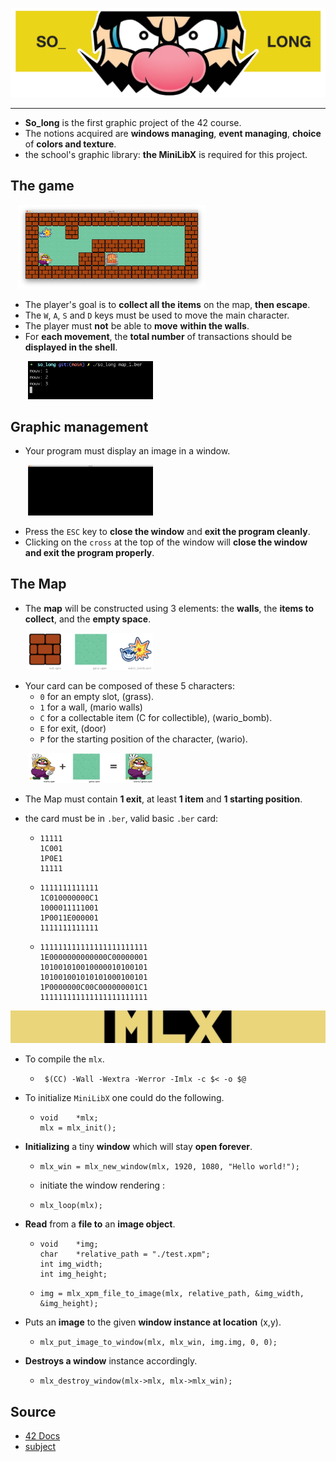 ![image/Wario.png](image/Wario.png)

-----
* **So_long** is the first graphic project of the 42 course.
* The notions acquired are **windows managing**, **event managing**, **choice** of **colors and texture**.
* the school's graphic library: **the MiniLibX** is required for this project.

## The game

&nbsp;&nbsp;
[<img src="image/README_img/map.png" width="300">](image/README_img/map.png)

* The player's goal is to **collect all the items** on the map, **then escape**.
* The `W`, `A`, `S` and `D` keys must be used to move the main character.
* The player must **not** be able to **move** **within the walls**.
* For **each movement**, the **total number** of transactions should be **displayed in the
  shell**.

&nbsp;&nbsp;&nbsp;&nbsp;&nbsp;&nbsp;
[<img src="image/README_img/movements.png" width="200">](image/README_img/movements.png)

## Graphic management

* Your program must display an image in a window.

&nbsp;&nbsp;&nbsp;&nbsp;&nbsp;&nbsp;
[<img src="image/README_img/screen.png" width="200">](image/README_img/movements.png)

* Press the `ESC` key to **close the window** and **exit the program cleanly**.
* Clicking on the `cross` at the top of the window will **close the window and exit the program properly**.

## The Map

* The **map** will be constructed using 3 elements: the **walls**, the **items to collect**, and the **empty space**.

&nbsp;&nbsp;&nbsp;&nbsp;&nbsp;&nbsp;
[<img src="image/README_img/png/items.png" width="200">](image/README_img/png/items.png)

* Your card can be composed of these 5 characters:
  * `0` for an empty slot, (grass).
  * `1` for a wall, (mario walls)
  * `C` for a collectable item (C for collectible), (wario_bomb).
  * `E` for exit, (door)
  * `P` for the starting position of the character, (wario).

&nbsp;&nbsp;&nbsp;&nbsp;&nbsp;&nbsp;
[<img src="image/README_img/png/wario.png" width="200">](image/README_img/png/wario.png)

* The Map must contain **1 exit**, at least **1 item** and **1 starting position**.
* the card must be in `.ber`, valid basic `.ber` card:

  *     11111
        1C001
        1P0E1
        11111

  *     1111111111111
        1C010000000C1
        1000011111001
        1P0011E000001
        1111111111111

  *     111111111111111111111111
        1E0000000000000C00000001
        101001010010000010100101
        101001001010101000100101
        1P0000000C00C000000001C1
        111111111111111111111111


![image/mlxs.png](image/mlxs.png)

* To compile the `mlx`.
  *      $(CC) -Wall -Wextra -Werror -Imlx -c $< -o $@

* To initialize `MiniLibX` one could do the following.

  *     void	*mlx;
        mlx = mlx_init();

* **Initializing** a tiny **window** which will stay **open forever**.

  *     mlx_win = mlx_new_window(mlx, 1920, 1080, "Hello world!");

  * initiate the window rendering :
  *     mlx_loop(mlx);

* **Read** from a **file to** an **image object**.

  *     void	*img;
        char	*relative_path = "./test.xpm";
        int	img_width;
        int	img_height;

  *     img = mlx_xpm_file_to_image(mlx, relative_path, &img_width, &img_height);

* Puts an **image** to the given **window instance at location** (x,y).
  *     mlx_put_image_to_window(mlx, mlx_win, img.img, 0, 0);

* **Destroys a window** instance accordingly.
  *     mlx_destroy_window(mlx->mlx, mlx->mlx_win);
  
## Source

* [42 Docs](https://harm-smits.github.io/42docs/)
* [subject](https://cdn.intra.42.fr/pdf/pdf/68556/fr.subject.pdf)
